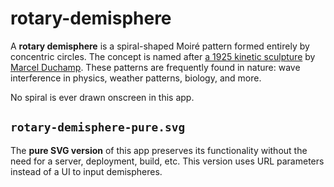 # rotary-demisphere

A **rotary demisphere** is a spiral-shaped Moiré pattern formed entirely by concentric circles. The concept is named after [a 1925 kinetic sculpture](https://www.moma.org/collection/works/81432) by [Marcel Duchamp](https://en.wikipedia.org/wiki/Marcel_Duchamp). These patterns are frequently found in nature: wave interference in physics, weather patterns, biology, and more.

No spiral is ever drawn onscreen in this app.

## `rotary-demisphere-pure.svg`

The **pure SVG version** of this app preserves its functionality without the need for a server, deployment, build, etc. This version uses URL parameters instead of a UI to input demispheres.
